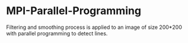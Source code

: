# MPI-Parallel-Programming

Filtering and smoothing process is applied to an image of size 200*200 with parallel programming to detect lines.
